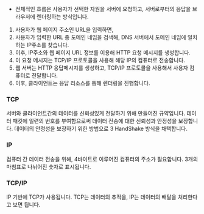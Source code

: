 
- 전체적인 흐름은 사용자가 선택한 자원을 서버에 요청하고, 서버로부터의 응답을 브라우저에 렌더링하는 방식입니다.

1. 사용자가 웹 페이지 주소인 URL을 입력하면,
2. 사용자가 입력한 URL 중 도메인 네임을 검색해, DNS 서버에서 도메인 네임에 일치하는 IP주소를 찾습니다.
3. 이후, IP주소와 웹 페이지 URL 정보를 이용해 HTTP 요청 메시지를 생성합니다.
4. 이 요청 메시지는 TCP/IP 프로토콜을 사용해 해당 IP의 컴퓨터로 전송합니다.
5. 웹 서버는 HTTP 응답메시지를 생성하고, TCP/IP 프로토콜을 사용해서 사용자 컴퓨터로 전달합니다.
6. 이후, 클라이언트는 응답 리소스를 통해 렌더링을 진행합니다.

### TCP
서버와 클라이언트간의 데이터를 신뢰성있게 전달하기 위해 만들어진 규약입니다. 데이터 패킷에 일련의 번호를 부여함으로써 데이터 전송에 대한 신뢰성과 안정성을 보장합니다. 데이터의 안정성을 보장하기 위한 방법으로 3 HandShake 방식을 채택합니다.

### IP
컴퓨터 간 데이터 전송을 위해, 4바이트로 이루어진 컴퓨터의 주소가 필요합니다. 3개의 마침표로 나뉘어진 숫자로 표시됩니다.

### TCP/IP
IP 기반에 TCP가 사용됩니다. TCP는 데이터의 추적을, IP는 데이터의 배달을 처리한다고 보면 됩니다.